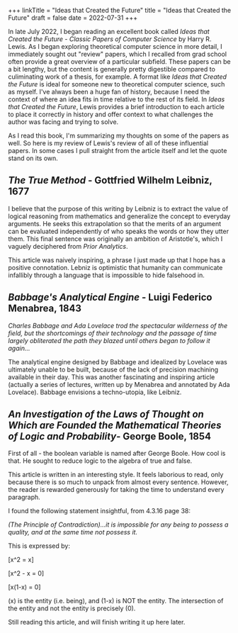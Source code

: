 +++
linkTitle = "Ideas that Created the Future"
title = "Ideas that Created the Future"
draft = false
date = 2022-07-31
+++

In late July 2022, I began reading an excellent book called _Ideas that Created the Future - Classic Papers of Computer Science_ by Harry R. Lewis. As I began exploring theoretical computer science in more detail, I immediately sought out "review" papers, which I recalled from grad school often provide a great overview of a particular subfield. These papers can be a bit lengthy, but the content is generally pretty digestible compared to culiminating work of a thesis, for example. A format like _Ideas that Created the Future_ is ideal for someone new to theoretical computer science, such as myself. I've always been a huge fan of history, because I need the context of where an idea fits in time relative to the rest of its field. In _Ideas that Created the Future_, Lewis provides a brief introduction to each article to place it correctly in history and offer context to what challenges the author was facing and trying to solve.

As I read this book, I'm summarizing my thoughts on some of the papers as well. So here is my review of Lewis's review of all of these influential papers. In some cases I pull straight from the article itself and let the quote stand on its own.

## _The True Method_ - Gottfried Wilhelm Leibniz, 1677

I believe that the purpose of this writing by Leibniz is to extract the value of logical reasoning from mathematics and generalize the concept to everyday arguments. He seeks this extrapolation so that the merits of an argument can be evaluated independently of who speaks the words or how they utter them. This final sentence was originally an ambition of Aristotle's, which I vaguely deciphered from _Prior Analytics_.

This article was naively inspiring, a phrase I just made up that I hope has a positive connotation. Lebniz is optimistic that humanity can communicate infallibly through a language that is impossible to hide falsehood in.

## _Babbage's Analytical Engine_ - Luigi Federico Menabrea, 1843

_Charles Babbage and Ada Lovelace trod the spectacular wilderness of the field, but the shortcomings of their technology and the passage of time largely obliterated the path they blazed until others began to follow it again..._

The analytical engine designed by Babbage and idealized by Lovelace was ultimately unable to be built, because of the lack of precision machining available in their day. This was another fascinating and inspiring article (actually a series of lectures, written up by Menabrea and annotated by Ada Lovelace). Babbage envisions a techno-utopia, like Leibniz.

## _An Investigation of the Laws of Thought on Which are Founded the Mathematical Theories of Logic and Probability_- George Boole, 1854

First of all - the boolean variable is named after George Boole. How cool is that. He sought to reduce logic to the algebra of true and false.

This article is written in an interesting style. It feels laborious to read, only because there is so much to unpack from almost every sentence. However, the reader is rewarded generously for taking the time to understand every paragraph.

I found the following statement insightful, from 4.3.16 page 38:

_(The Principle of Contradiction)...it is impossible for any being to possess a quality, and at the same time not possess it._

This is expressed by:


\[x^2 = x\]

\[x^2 - x = 0\]

\[x(1-x) = 0\]

\(x\) is the entity (i.e. being), and \(1-x\) is NOT the entity. The intersection of the entity and not the entity is precisely \(0\).

Still reading this article, and will finish writing it up here later.
